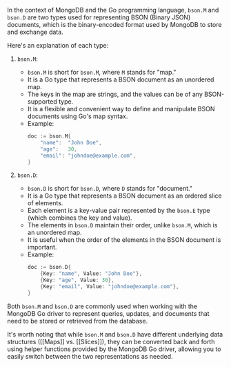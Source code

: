 In the context of MongoDB and the Go programming language, `bson.M` and `bson.D` are two types used for representing BSON (Binary JSON) documents, which is the binary-encoded format used by MongoDB to store and exchange data.

Here's an explanation of each type:

1. `bson.M`:
   - `bson.M` is short for `bson.M`, where `M` stands for "map."
   - It is a Go type that represents a BSON document as an unordered map.
   - The keys in the map are strings, and the values can be of any BSON-supported type.
   - It is a flexible and convenient way to define and manipulate BSON documents using Go's map syntax.
   - Example:
     ```go
     doc := bson.M{
         "name":  "John Doe",
         "age":   30,
         "email": "johndoe@example.com",
     }
     ```

2. `bson.D`:
   - `bson.D` is short for `bson.D`, where `D` stands for "document."
   - It is a Go type that represents a BSON document as an ordered slice of elements.
   - Each element is a key-value pair represented by the `bson.E` type (which combines the key and value).
   - The elements in `bson.D` maintain their order, unlike `bson.M`, which is an unordered map.
   - It is useful when the order of the elements in the BSON document is important.
   - Example:
     ```go
     doc := bson.D{
         {Key: "name", Value: "John Doe"},
         {Key: "age", Value: 30},
         {Key: "email", Value: "johndoe@example.com"},
     }
     ```

Both `bson.M` and `bson.D` are commonly used when working with the MongoDB Go driver to represent queries, updates, and documents that need to be stored or retrieved from the database.

It's worth noting that while `bson.M` and `bson.D` have different underlying data structures ([[Maps]] vs. [[Slices]]), they can be converted back and forth using helper functions provided by the MongoDB Go driver, allowing you to easily switch between the two representations as needed.